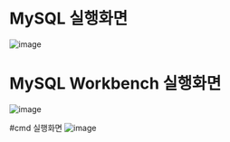 # MySQL 실행화면
![image](https://user-images.githubusercontent.com/80961348/118218939-6d402c80-b4b3-11eb-84c5-7640fc53d556.png)

# MySQL Workbench 실행화면
![image](https://user-images.githubusercontent.com/80961348/118218970-7c26df00-b4b3-11eb-829b-1c9f57d62bb9.png)

#cmd 실행화면
![image](https://user-images.githubusercontent.com/80961348/118351594-def1a680-b597-11eb-90c8-fbceda8ba231.png)
